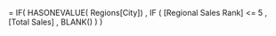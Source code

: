 = IF( HASONEVALUE( Regions[City]) ,
	IF ( 
	[Regional Sales Rank] <= 5 ,
		[Total Sales] , 
			BLANK()
	)
)
